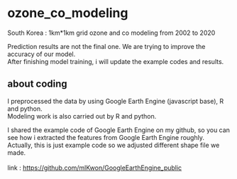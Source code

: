 # ozone_co_modeling
South Korea : 1km*1km grid ozone and co modeling from 2002 to 2020 <br>

Prediction results are not the final one. We are trying to improve the accuracy of our model.<br>
After finishing model training, i will update the example codes and results.

## about coding
I preprocessed the data by using Google Earth Engine (javascript base), R and python. <br>
Modeling work is also carried out by R and python. <br>

I shared the example code of Google Earth Engine on my github, so you can see how i extracted the features from Google Earth Engine roughly.<br>
Actually, this is just example code so we adjusted different shape file we made.<br><br>
link : https://github.com/mlKwon/GoogleEarthEngine_public
